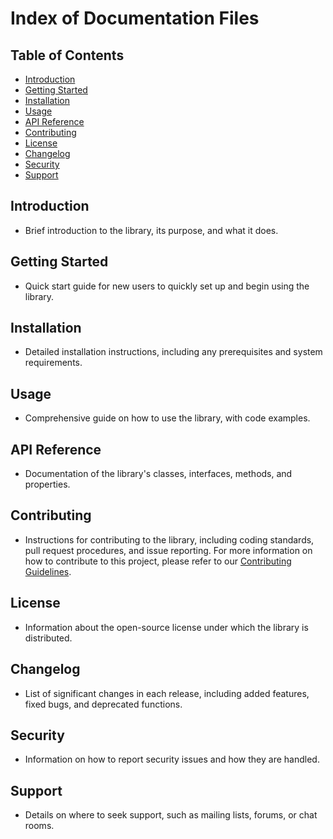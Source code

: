 # Index of Documentation Files

## Table of Contents

- [Introduction](#introduction)
- [Getting Started](#getting-started)
- [Installation](#installation)
- [Usage](#usage)
- [API Reference](#api-reference)
- [Contributing](#contributing)
- [License](#license)
- [Changelog](#changelog)
- [Security](#security)
- [Support](#support)

## Introduction

- Brief introduction to the library, its purpose, and what it does.

## Getting Started

- Quick start guide for new users to quickly set up and begin using the library.

## Installation

- Detailed installation instructions, including any prerequisites and system requirements.

## Usage

- Comprehensive guide on how to use the library, with code examples.

## API Reference

- Documentation of the library's classes, interfaces, methods, and properties.

## Contributing

- Instructions for contributing to the library, including coding standards, pull request procedures, and issue reporting.
For more information on how to contribute to this project, please refer to our [Contributing Guidelines](./CONTRIBUTING.md).


## License

- Information about the open-source license under which the library is distributed.

## Changelog

- List of significant changes in each release, including added features, fixed bugs, and deprecated functions.

## Security

- Information on how to report security issues and how they are handled.

## Support

- Details on where to seek support, such as mailing lists, forums, or chat rooms.
